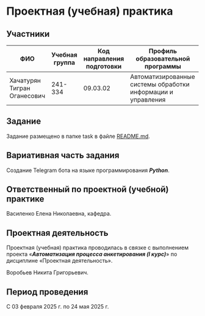 # Проектная (учебная) практика

## Участники

| ФИО | Учебная группа | Код направления подготовки | Профиль образовательной программы |
|-|-|-|-|
| Хачатурян Тигран Оганесович | 241-334 | 09.03.02 | Автоматизированные системы обработки информации и управления |

## Задание

Задание размещено в папке task в файле [README.md](task/README.md).

## Вариативная часть задания

Создание Telegram бота на языке программирования ***Python***.

## Ответственный по проектной (учебной) практике

Василенко Елена Николаевна, кафедра.

## Проектная деятельность

Проектная (учебная) практика проводилась в связке с выполнением проекта «***Автоматизация процесса анкетирования (I курс)***» по дисциплине «Проектная деятельность».

Воробьев Никита Григорьевич.

## Период проведения

С 03 февраля 2025 г. по 24 мая 2025 г.
